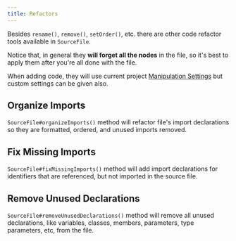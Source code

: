 ```yaml
---
title: Refactors
---
```


Besides `rename()`, `remove()`, `setOrder()`, etc. there are other code refactor tools available in `SourceFile`. 

Notice that, in general they **will forget all the nodes** in the file, so it's best to apply them after you're all done with the file.

When adding code, they will use current project [Manipulation Settings](./settings) but custom settings can be given also.

## Organize Imports

`SourceFile#organizeImports()` method will refactor file's import declarations so they are formatted, ordered, and unused imports removed.

## Fix Missing Imports

`SourceFile#fixMissingImports()` method will add import declarations for identifiers that are referenced, but not imported in the source file.

## Remove Unused Declarations

`SourceFile#removeUnusedDeclarations()` method will remove all unused declarations, like variables, classes, members, parameters, type parameters, etc, from the file.

